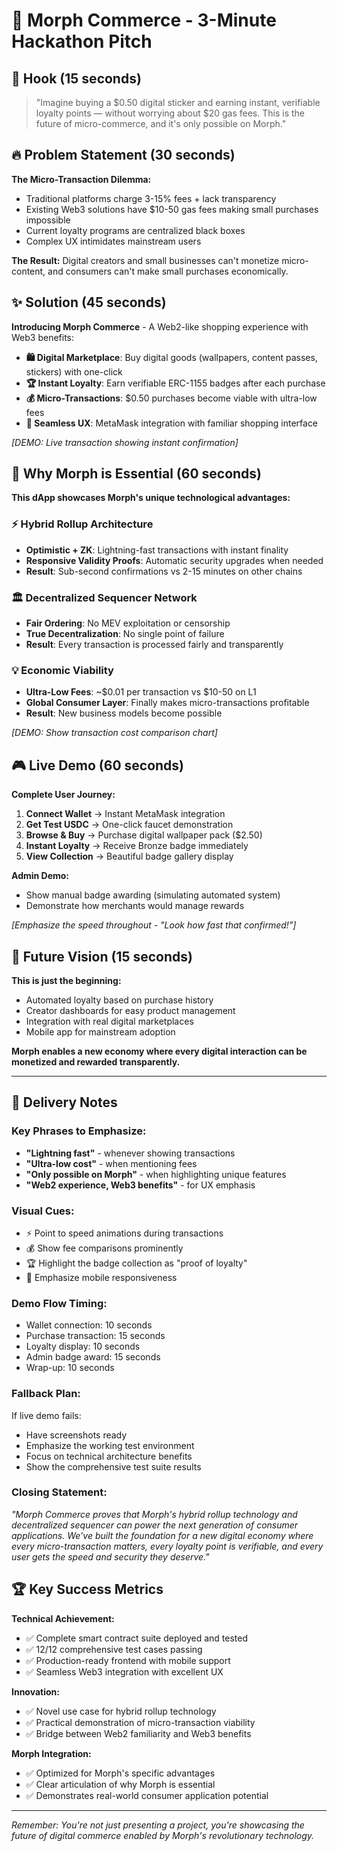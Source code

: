 # 🚀 Morph Commerce - 3-Minute Hackathon Pitch

## 🎯 Hook (15 seconds)
> "Imagine buying a $0.50 digital sticker and earning instant, verifiable loyalty points — without worrying about $20 gas fees. This is the future of micro-commerce, and it's only possible on Morph."

## 🔥 Problem Statement (30 seconds)

**The Micro-Transaction Dilemma:**
- Traditional platforms charge 3-15% fees + lack transparency
- Existing Web3 solutions have $10-50 gas fees making small purchases impossible
- Current loyalty programs are centralized black boxes
- Complex UX intimidates mainstream users

**The Result:** Digital creators and small businesses can't monetize micro-content, and consumers can't make small purchases economically.

## ✨ Solution (45 seconds)

**Introducing Morph Commerce** - A Web2-like shopping experience with Web3 benefits:

- **🛍️ Digital Marketplace**: Buy digital goods (wallpapers, content passes, stickers) with one-click
- **🏆 Instant Loyalty**: Earn verifiable ERC-1155 badges after each purchase  
- **💰 Micro-Transactions**: $0.50 purchases become viable with ultra-low fees
- **🔗 Seamless UX**: MetaMask integration with familiar shopping interface

*[DEMO: Live transaction showing instant confirmation]*

## 🌟 Why Morph is Essential (60 seconds)

**This dApp showcases Morph's unique technological advantages:**

### ⚡ **Hybrid Rollup Architecture**
- **Optimistic + ZK**: Lightning-fast transactions with instant finality
- **Responsive Validity Proofs**: Automatic security upgrades when needed
- **Result**: Sub-second confirmations vs 2-15 minutes on other chains

### 🏛️ **Decentralized Sequencer Network**  
- **Fair Ordering**: No MEV exploitation or censorship
- **True Decentralization**: No single point of failure
- **Result**: Every transaction is processed fairly and transparently

### 💡 **Economic Viability**
- **Ultra-Low Fees**: ~$0.01 per transaction vs $10-50 on L1
- **Global Consumer Layer**: Finally makes micro-transactions profitable
- **Result**: New business models become possible

*[DEMO: Show transaction cost comparison chart]*

## 🎮 Live Demo (60 seconds)

**Complete User Journey:**
1. **Connect Wallet** → Instant MetaMask integration
2. **Get Test USDC** → One-click faucet demonstration  
3. **Browse & Buy** → Purchase digital wallpaper pack ($2.50)
4. **Instant Loyalty** → Receive Bronze badge immediately
5. **View Collection** → Beautiful badge gallery display

**Admin Demo:**
- Show manual badge awarding (simulating automated system)
- Demonstrate how merchants would manage rewards

*[Emphasize the speed throughout - "Look how fast that confirmed!"]*

## 🔮 Future Vision (15 seconds)

**This is just the beginning:**
- Automated loyalty based on purchase history
- Creator dashboards for easy product management  
- Integration with real digital marketplaces
- Mobile app for mainstream adoption

**Morph enables a new economy where every digital interaction can be monetized and rewarded transparently.**

---

## 🎤 Delivery Notes

### Key Phrases to Emphasize:
- **"Lightning fast"** - whenever showing transactions
- **"Ultra-low cost"** - when mentioning fees
- **"Only possible on Morph"** - when highlighting unique features
- **"Web2 experience, Web3 benefits"** - for UX emphasis

### Visual Cues:
- ⚡ Point to speed animations during transactions
- 💰 Show fee comparisons prominently  
- 🏆 Highlight the badge collection as "proof of loyalty"
- 📱 Emphasize mobile responsiveness

### Demo Flow Timing:
- Wallet connection: 10 seconds
- Purchase transaction: 15 seconds  
- Loyalty display: 10 seconds
- Admin badge award: 15 seconds
- Wrap-up: 10 seconds

### Fallback Plan:
If live demo fails:
- Have screenshots ready
- Emphasize the working test environment
- Focus on technical architecture benefits
- Show the comprehensive test suite results

### Closing Statement:
*"Morph Commerce proves that Morph's hybrid rollup technology and decentralized sequencer can power the next generation of consumer applications. We've built the foundation for a new digital economy where every micro-transaction matters, every loyalty point is verifiable, and every user gets the speed and security they deserve."*

## 🏆 Key Success Metrics

**Technical Achievement:**
- ✅ Complete smart contract suite deployed and tested
- ✅ 12/12 comprehensive test cases passing
- ✅ Production-ready frontend with mobile support
- ✅ Seamless Web3 integration with excellent UX

**Innovation:**
- ✅ Novel use case for hybrid rollup technology
- ✅ Practical demonstration of micro-transaction viability
- ✅ Bridge between Web2 familiarity and Web3 benefits

**Morph Integration:**
- ✅ Optimized for Morph's specific advantages
- ✅ Clear articulation of why Morph is essential
- ✅ Demonstrates real-world consumer application potential

---

*Remember: You're not just presenting a project, you're showcasing the future of digital commerce enabled by Morph's revolutionary technology.*